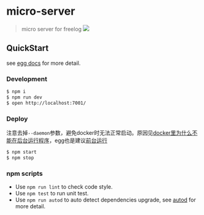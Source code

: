 # micro-server


> micro server for freelog ![](https://travis-ci.org/freelogfe/micro-server.svg?branch=master)


## QuickStart

see [egg docs][egg] for more detail.

### Development

```bash
$ npm i
$ npm run dev
$ open http://localhost:7001/
```

### Deploy
注意去掉``--daemon``参数，避免docker时无法正常启动。原因见[docker里为什么不能在后台运行程序](https://segmentfault.com/a/1190000009583997)，egg也是建议[前台运行](https://eggjs.org/zh-cn/core/deployment.html#%E5%90%AF%E5%8A%A8%E5%91%BD%E4%BB%A4)

```bash
$ npm start
$ npm stop
```

### npm scripts

- Use `npm run lint` to check code style.
- Use `npm test` to run unit test.
- Use `npm run autod` to auto detect dependencies upgrade, see [autod](https://www.npmjs.com/package/autod) for more detail.


[egg]: https://eggjs.org